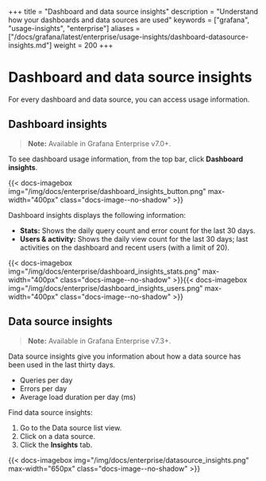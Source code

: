+++
title = "Dashboard and data source insights"
description = "Understand how your dashboards and data sources are used"
keywords = ["grafana", "usage-insights", "enterprise"]
aliases = ["/docs/grafana/latest/enterprise/usage-insights/dashboard-datasource-insights.md"]
weight = 200
+++

# Dashboard and data source insights

For every dashboard and data source, you can access usage information.

## Dashboard insights

> **Note:** Available in Grafana Enterprise v7.0+.

To see dashboard usage information, from the top bar, click **Dashboard insights**.

{{< docs-imagebox img="/img/docs/enterprise/dashboard_insights_button.png" max-width="400px" class="docs-image--no-shadow" >}}

Dashboard insights displays the following information:

- **Stats:** Shows the daily query count and error count for the last 30 days.
- **Users & activity:** Shows the daily view count for the last 30 days; last activities on the dashboard and recent users (with a limit of 20).

{{< docs-imagebox img="/img/docs/enterprise/dashboard_insights_stats.png" max-width="400px" class="docs-image--no-shadow" >}}{{< docs-imagebox img="/img/docs/enterprise/dashboard_insights_users.png" max-width="400px" class="docs-image--no-shadow" >}}

## Data source insights

> **Note:** Available in Grafana Enterprise v7.3+.

Data source insights give you information about how a data source has been used in the last thirty days.

- Queries per day
- Errors per day
- Average load duration per day (ms)
 
Find data source insights:
1. Go to the Data source list view.
1. Click on a data source.
1. Click the **Insights** tab.

{{< docs-imagebox img="/img/docs/enterprise/datasource_insights.png" max-width="650px" class="docs-image--no-shadow" >}}
